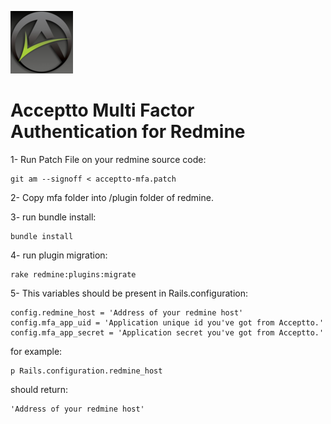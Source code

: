 ![Acceptto](/Acceptto.png "Acceptto")

Acceptto Multi Factor Authentication for Redmine
===========================

1- Run Patch File on your redmine source code:

    git am --signoff < acceptto-mfa.patch

2- Copy mfa folder into /plugin folder of redmine.

3- run bundle install:

    bundle install

4- run plugin migration: 

    rake redmine:plugins:migrate

5- This variables should be present in Rails.configuration:

    config.redmine_host = 'Address of your redmine host'
    config.mfa_app_uid = 'Application unique id you've got from Acceptto.'
    config.mfa_app_secret = 'Application secret you've got from Acceptto.'

for example:

    p Rails.configuration.redmine_host 

should return:

    'Address of your redmine host'